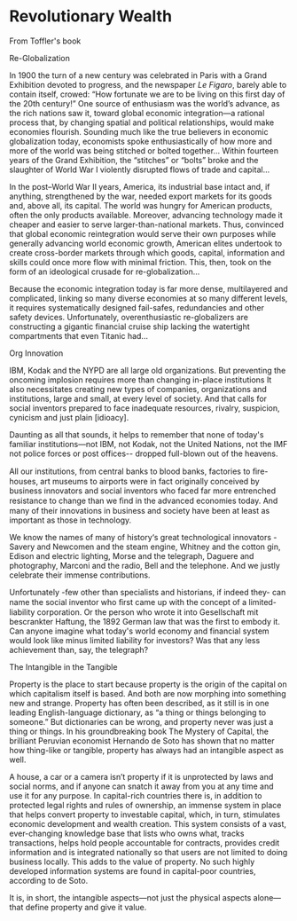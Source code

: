 # Revolutionary Wealth

From Toffler's book

<a name='globalization'/>

Re-Globalization

In 1900 the turn of a new century was celebrated in Paris with a Grand
Exhibition devoted to progress, and the newspaper *Le Figaro*, barely
able to contain itself, crowed: “How fortunate we are to be living on
this first day of the 20th century!” One source of enthusiasm was the
world’s advance, as the rich nations saw it, toward global economic
integration—a rational process that, by changing spatial and political
relationships, would make economies flourish.  Sounding much like the
true believers in economic globalization today, economists spoke
enthusiastically of how more and more of the world was being stitched
or bolted together... Within fourteen years of the Grand Exhibition,
the “stitches” or “bolts” broke and the slaughter of World War I
violently disrupted flows of trade and capital...

In the post–World War II years, America, its industrial base intact
and, if anything, strengthened by the war, needed export markets for
its goods and, above all, its capital. The world was hungry for
American products, often the only products available.  Moreover,
advancing technology made it cheaper and easier to serve
larger-than-national markets. Thus, convinced that global economic
reintegration would serve their own purposes while generally advancing
world economic growth, American elites undertook to create
cross-border markets through which goods, capital, information and
skills could once more flow with minimal friction. This, then, took on
the form of an ideological crusade for re-globalization...

Because the economic integration today is far more dense, multilayered
and complicated, linking so many diverse economies at so many
different levels, it requires systematically designed fail-safes,
redundancies and other safety devices. Unfortunately, overenthusiastic
re-globalizers are constructing a gigantic financial cruise ship
lacking the watertight compartments that even Titanic had...

Org Innovation

IBM, Kodak and the NYPD are all large old organizations. But
preventing the oncoming implosion requires more than changing in-place
institutions It also necessitates creating new types of companies,
organizations and institutions, large and small, at every level of
society. And that calls for social inventors prepared to face
inadequate resources, rivalry, suspicion, cynicism and just plain
[idioacy].

Daunting as all that sounds, it helps to remember that none of today's
familiar institutions—not IBM, not Kodak, not the United Nations, not
the IMF not police forces or post offices-- dropped full-blown out of
the heavens.

All our institutions, from central banks to blood banks, factories to
ﬁre-houses, art museums to airports were in fact originally conceived
by business innovators and social inventors who faced far more
entrenched resistance to change than we ﬁnd in the advanced economies
today. And many of their innovations in business and society have been
at least as important as those in technology.

We know the names of many of history‘s great technological innovators -
Savery and Newcomen and the steam engine, Whitney and the cotton
gin, Edison and electric lighting, Morse and the telegraph, Daguere
and photography, Marconi and the radio, Bell and the telephone. And we
justly celebrate their immense contributions.

Unfortunately -few other than specialists and historians, if indeed
they- can name the social inventor who ﬁrst came up with the concept
of a limited-liability corporation. Or the person who wrote it into
Gesellschaft mit bescrankter Haftung, the 1892 German law that was the
first to embody it. Can anyone imagine what today's world economy and
financial system would look like minus limited liability for
investors?  Was that any less achievement than, say, the telegraph?

<a name='intangible'/>

The Intangible in the Tangible

Property is the place to start because property is the origin of the
capital on which capitalism itself is based. And both are now morphing
into something new and strange.  Property has often been described, as
it still is in one leading English-language dictionary, as “a thing or
things belonging to someone.” But dictionaries can be wrong, and
property never was just a thing or things.  In his groundbreaking book
The Mystery of Capital, the brilliant Peruvian economist Hernando de
Soto has shown that no matter how thing-like or tangible, property has
always had an intangible aspect as well.

A house, a car or a camera isn’t property if it is unprotected by laws
and social norms, and if anyone can snatch it away from you at any
time and use it for any purpose. In capital-rich countries there is,
in addition to protected legal rights and rules of ownership, an
immense system in place that helps convert property to investable
capital, which, in turn, stimulates economic development and wealth
creation.  This system consists of a vast, ever-changing knowledge
base that lists who owns what, tracks transactions, helps hold people
accountable for contracts, provides credit information and is
integrated nationally so that users are not limited to doing business
locally. This adds to the value of property. No such highly developed
information systems are found in capital-poor countries, according to
de Soto.

It is, in short, the intangible aspects—not just the physical aspects
alone—that define property and give it value.
